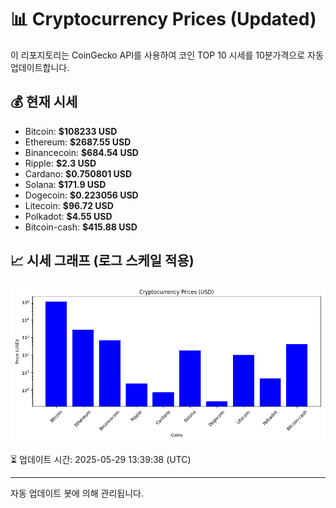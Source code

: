 
# 📊 Cryptocurrency Prices (Updated)

이 리포지토리는 CoinGecko API를 사용하여 코인 TOP 10 시세를 10분가격으로 자동 업데이트합니다.

## 💰 현재 시세
- Bitcoin: **$108233 USD**
- Ethereum: **$2687.55 USD**
- Binancecoin: **$684.54 USD**
- Ripple: **$2.3 USD**
- Cardano: **$0.750801 USD**
- Solana: **$171.9 USD**
- Dogecoin: **$0.223056 USD**
- Litecoin: **$96.72 USD**
- Polkadot: **$4.55 USD**
- Bitcoin-cash: **$415.88 USD**

## 📈 시세 그래프 (로그 스케일 적용)
![Crypto Prices](crypto_prices.png)

⏳ 업데이트 시간: 2025-05-29 13:39:38 (UTC)

---
자동 업데이트 봇에 의해 관리됩니다.
